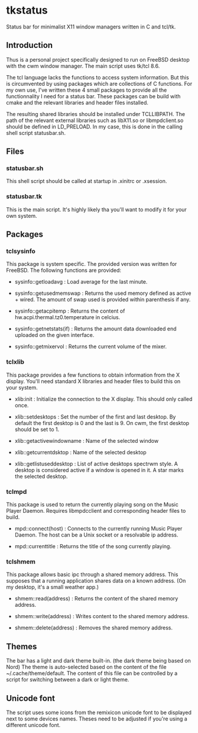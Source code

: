 # tkstatus
Status bar for minimalist X11 window managers written in C and tcl/tk. 

## Introduction
Thus is a personal project specifically designed to run on FreeBSD desktop with the cwm window manager. The main script uses tk/tcl 8.6.

The tcl language lacks the functions to access system information. But this is circumvented by using packages which are collections of C functions.
For my own use, I've written these 4 small packages to provide all the functionnality I need for a status bar. These packages can be build with cmake and the relevant libraries and header files installed.

The resulting shared libraries should be installed under TCLLIBPATH. The path of the relevant external libraries such as libX11.so or libmpdclient.so should be defined in LD_PRELOAD. In my case, this is done in the calling shell script statusbar.sh.

## Files
### statusbar.sh
This shell script should be called at startup in .xinitrc or .xsession.

### statusbar.tk
This is the main script. It's highly likely tha you'll want to modify it for your own system.

## Packages
### tclsysinfo
This package is system specific. The provided version was written for FreeBSD.
The following functions are provided:

* sysinfo::getloadavg :
Load average for the last minute.

* sysinfo::getusedmemswap :
Returns the used memory defined as active + wired. The amount of swap used is provided within parenthesis if any.

* sysinfo::getacpitemp :
Returns the content of hw.acpi.thermal.tz0.temperature in celcius.

* sysinfo::getnetstats(if) :
Returns the amount data downloaded end uploaded on the given interface.

* sysinfo::getmixervol :
Returns the current volume of the mixer.

### tclxlib
This package provides a few functions to obtain information from the X display. You'll need standard X libraries and header files to build this on your system.

* xlib:init :
Initialize the connection to the X display. This should only called once.

* xlib::setdesktops :
Set the number of the first and last desktop. By default the first desktop is 0 and the last is 9.
On cwm, the first desktop should be set to 1.

* xlib::getactivewindowname :
Name of the selected window

* xlib::getcurrentdsktop :
Name of the selected desktop

* xlib::getlistuseddesktop :
List of active desktops spectrwm style. A desktop is considered active if a window is opened in it. A star marks the selected desktop.
 
### tclmpd
This package is used to return the currently playing song on the Music Player Daemon. Requires libmpdcclient and corresponding header files to build.

* mpd::connect(host) :
Connects to the currently running Music Player Daemon. The host can be a Unix socket or a resolvable ip address.

* mpd::currenttitle :
Returns the title of the song currently playing.

### tclshmem
This package allows basic ipc through a shared memory address. This supposes that a running application shares data on a known address. (On my desktop, it's a small weather app.)

* shmem::read(address) :
Returns the content of the shared memory address.

* shmem::write(address) :
Writes content to the shared memory address.

* shmem::delete(address) :
Removes the shared memory address.


## Themes

The bar has a light and dark theme built-in. (the dark theme being based on Nord)
The theme is auto-selected based on the content of the file ~/.cache/theme/default. The content of this file can be controlled by a script for switching between a dark or light theme.


## Unicode font

The script uses some icons from the remixicon unicode font to be displayed next to some devices names. Theses need to be adjusted if you're using a different unicode font.
